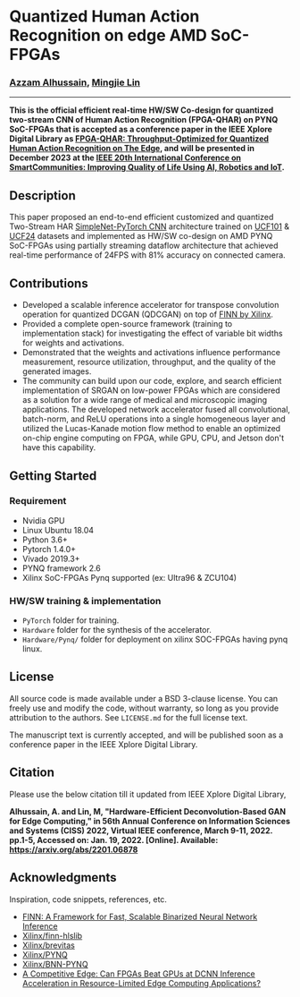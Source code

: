 # Quantized Human Action Recognition on edge AMD SoC-FPGAs

### [Azzam Alhussain](http://azzam.page/), [Mingjie Lin](https://www.ece.ucf.edu/person/mingjie-lin/)
___
**This is the official efficient real-time HW/SW Co-design for quantized two-stream CNN of Human Action Recognition (FPGA-QHAR) on PYNQ SoC-FPGAs that is accepted as a conference paper in the IEEE Xplore Digital Library as [FPGA-QHAR: Throughput-Optimized for Quantized Human Action Recognition on The Edge](https://arxiv.org/abs/2311.03390), and will be presented in December 2023 at the [IEEE 20th International Conference on SmartCommunities: Improving Quality of Life Using AI, Robotics and IoT](https://honet-ict.org/index.html).**

## Description

This paper proposed an end-to-end efficient customized and quantized Two-Stream HAR [SimpleNet-PyTorch CNN](https://github.com/Coderx7/SimpleNet_Pytorch) architecture trained on [UCF101](https://www.crcv.ucf.edu/data/UCF101.php) & [UCF24](https://github.com/gurkirt/realtime-action-detection/blob/master/data/ucf24.py) datasets and implemented as HW/SW co-design on AMD PYNQ SoC-FPGAs using partially streaming dataflow architecture that achieved real-time performance of 24FPS with 81% accuracy on connected camera. 


## Contributions
- Developed a scalable inference accelerator for transpose convolution operation for quantized DCGAN (QDCGAN) on top of [FINN by Xilinx](https://xilinx.github.io/finn/). 
- Provided a complete open-source framework (training to implementation stack) for investigating the effect of variable bit widths for weights and activations. 
- Demonstrated that the weights and activations influence performance measurement, resource utilization, throughput, and the quality of the generated images.
- The community can build upon our code, explore, and search efficient implementation of SRGAN on low-power FPGAs which are considered as a solution for a wide range of medical   and microscopic imaging applications.
The developed network accelerator fused all convolutional, batch-norm, and ReLU operations into a single homogeneous layer and utilized the Lucas-Kanade motion flow method to enable an optimized on-chip engine computing on FPGA, while GPU, CPU, and Jetson don't have this capability.  

## Getting Started

### Requirement
* Nvidia GPU
* Linux Ubuntu 18.04
* Python 3.6+
* Pytorch 1.4.0+
* Vivado 2019.3+ 
* PYNQ framework 2.6
* Xilinx SoC-FPGAs Pynq supported (ex: Ultra96 & ZCU104)

### HW/SW training & implementation

- `PyTorch` folder for training.
- `Hardware` folder for the synthesis of the accelerator.
- `Hardware/Pynq/` folder for deployment on xilinx SOC-FPGAs having pynq linux.

## License

All source code is made available under a BSD 3-clause license. You can freely use and modify the code, without warranty, so long as you provide attribution
to the authors. See `LICENSE.md` for the full license text.

The manuscript text is currently accepted, and will be published soon as a conference paper in the IEEE Xplore Digital Library.

## Citation

Please use the below citation till it updated from IEEE Xplore Digital Library,

**Alhussain, A. and Lin, M, "Hardware-Efficient Deconvolution-Based GAN for Edge Computing," in 56th Annual Conference on Information Sciences and Systems (CISS) 2022, Virtual IEEE conference, March 9-11, 2022. pp.1-5, Accessed on: Jan. 19, 2022. [Online]. Available: https://arxiv.org/abs/2201.06878**

## Acknowledgments

Inspiration, code snippets, references, etc.

* [FINN: A Framework for Fast, Scalable Binarized Neural Network Inference](https://xilinx.github.io/finn/)
* [Xilinx/finn-hlslib](https://github.com/Xilinx/finn-hlslib)
* [Xilinx/brevitas](https://github.com/Xilinx/brevitas)
* [Xilinx/PYNQ](https://github.com/Xilinx/PYNQ)
* [Xilinx/BNN-PYNQ](https://github.com/Xilinx/BNN-PYNQ)
* [A Competitive Edge: Can FPGAs Beat GPUs at DCNN Inference Acceleration in Resource-Limited Edge Computing Applications?](https://arxiv.org/pdf/2102.00294v2.pdf)

